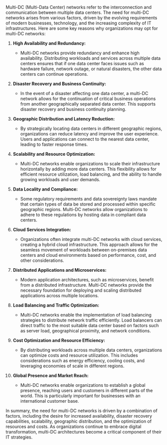 Multi-DC (Multi-Data Center) networks refer to the interconnection and communication between multiple data centers. The need for multi-DC networks arises from various factors, driven by the evolving requirements of modern businesses, technology, and the increasing complexity of IT infrastructures. Here are some key reasons why organizations may opt for multi-DC networks:

1. **High Availability and Redundancy:**
   - Multi-DC networks provide redundancy and enhance high availability. Distributing workloads and services across multiple data centers ensures that if one data center faces issues such as hardware failure, network outage, or natural disasters, the other data centers can continue operations.

2. **Disaster Recovery and Business Continuity:**
   - In the event of a disaster affecting one data center, a multi-DC network allows for the continuation of critical business operations from another geographically separated data center. This supports disaster recovery and business continuity planning.

3. **Geographic Distribution and Latency Reduction:**
   - By strategically locating data centers in different geographic regions, organizations can reduce latency and improve the user experience. Users and applications can connect to the nearest data center, leading to faster response times.

4. **Scalability and Resource Optimization:**
   - Multi-DC networks enable organizations to scale their infrastructure horizontally by adding more data centers. This flexibility allows for efficient resource utilization, load balancing, and the ability to handle growing workloads and user demands.

5. **Data Locality and Compliance:**
   - Some regulatory requirements and data sovereignty laws mandate that certain types of data be stored and processed within specific geographic regions. Multi-DC networks allow organizations to adhere to these regulations by hosting data in compliant data centers.

6. **Cloud Services Integration:**
   - Organizations often integrate multi-DC networks with cloud services, creating a hybrid cloud infrastructure. This approach allows for the seamless movement of workloads between on-premises data centers and cloud environments based on performance, cost, and other considerations.

7. **Distributed Applications and Microservices:**
   - Modern application architectures, such as microservices, benefit from a distributed infrastructure. Multi-DC networks provide the necessary foundation for deploying and scaling distributed applications across multiple locations.

8. **Load Balancing and Traffic Optimization:**
   - Multi-DC networks enable the implementation of load balancing strategies to distribute network traffic efficiently. Load balancers can direct traffic to the most suitable data center based on factors such as server load, geographical proximity, and network conditions.

9. **Cost Optimization and Resource Efficiency:**
   - By distributing workloads across multiple data centers, organizations can optimize costs and resource utilization. This includes considerations such as energy efficiency, cooling costs, and leveraging economies of scale in different regions.

10. **Global Presence and Market Reach:**
    - Multi-DC networks enable organizations to establish a global presence, reaching users and customers in different parts of the world. This is particularly important for businesses with an international customer base.

In summary, the need for multi-DC networks is driven by a combination of factors, including the desire for increased availability, disaster recovery capabilities, scalability, geographic distribution, and the optimization of resources and costs. As organizations continue to embrace digital transformation, multi-DC architectures become a critical component of their IT strategies.

